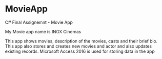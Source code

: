 # MovieApp
C# Final Assignemnt - Movie App

My Movie app name is INOX Cinemas

This app shows movies, description of the movies, casts and their brief bio.
This app also stores and creates new movies and actor and also updates existing records. 
Microsoft Access 2016 is used for storing data in the app
